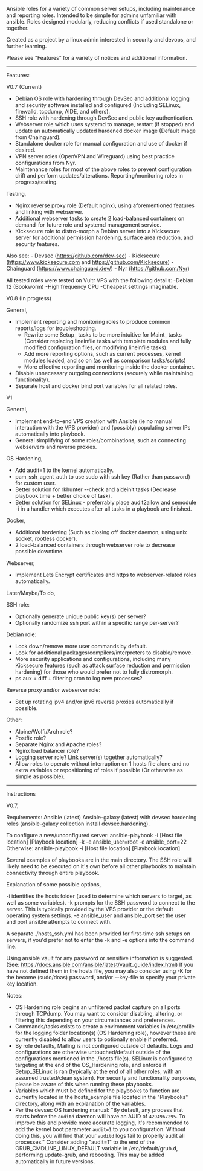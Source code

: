 Ansible roles for a variety of common server setups, including maintenance and reporting roles. Intended to be simple for admins unfamiliar with ansible. Roles designed modularly, reducing conflicts if used standalone or together.

Created as a project by a linux admin interested in security and devops, and further learning.

Please see "Features" for a variety of notices and additional information.

-----
Features:

V0.7 (Current)

- Debian OS role with hardening through DevSec and additional logging and security software installed and configured (Including SELinux, firewalld, tcpdump, AIDE, and others).
- SSH role with hardening through DevSec and public key authentication.
- Webserver role which uses systemd to manage, restart (if stopped) and update an automatically updated hardened docker image (Default image from Chainguard).
- Standalone docker role for manual configuration and use of docker if desired.
- VPN server roles (OpenVPN and Wireguard) using best practice configurations from Nyr.
- Maintenance roles for most of the above roles to prevent configuration drift and perform updates/alterations. Reporting/monitoring roles in progress/testing.

Testing,
- Nginx reverse proxy role (Default nginx), using aforementioned features and linking with webserver.
- Additional webserver tasks to create 2 load-balanced containers on demand-for future role and systemd management service.
- Kicksecure role to distro-morph a Debian server into a Kicksecure server for additional permission hardening, surface area reduction, and security features.

Also see:
	- Devsec (https://github.com/dev-sec)
	- Kicksecure (https://www.kicksecure.com and https://github.com/Kicksecure)
	- Chainguard (https://www.chainguard.dev/)
	- Nyr (https://github.com/Nyr)	

All tested roles were tested on Vultr VPS with the following details:
	-Debian 12 (Bookworm)
	-High frequency CPU
	-Cheapest settings imaginable.

V0.8 (In progress)

General,
- Implement reporting and monitoring roles to produce common reports/logs for troubleshooting.
	- Rewrite some Setup_ tasks to be more intuitive for Maint_ tasks (Consider replacing lineinfile tasks with template modules and fully modified configuration files, or modifying lineinfile tasks).
	- Add more reporting options, such as current processes, kernel modules loaded, and so on (as well as comparison tasks/scripts)
	- More effective reporting and monitoring inside the docker container.
- Disable unnecessary outgoing connections (securely while maintaining functionality).
- Separate host and docker bind port variables for all related roles.

V1

General,
- Implement end-to-end VPS creation with Ansible (ie no manual interaction with the VPS provider) and (possibly) populating server IPs automatically into playbook.
- General simplifying of some roles/combinations, such as connecting webservers and reverse proxies.

OS Hardening,
- Add audit=1 to the kernel automatically.
- pam_ssh_agent_auth to use sudo with ssh key (Rather than password) for custom user.
- Better solution for rkhunter --check and aideinit tasks (Decrease playbook time + better choice of task).
- Better solution for SELinux - preferrably place audit2allow and semodule -i in a handler which executes after all tasks in a playbook are finished.

Docker,
- Additional hardening (Such as closing off docker daemon, using unix socket, rootless docker).
- 2 load-balanced containers through webserver role to decrease possible downtime.

Webserver,
- Implement Lets Encrypt certificates and https to webserver-related roles automatically.

Later/Maybe/To do,

SSH role:	
- Optionally generate unique public key(s) per server?
- Optionally randomize ssh port within a specific range per-server?

Debian role:
- Lock down/remove more user commands by default.
- Look for additional packages/compilers/interpreters to disable/remove.
- More security applications and configurations, including many Kicksecure features (such as attack surface reduction and permission hardening) for those who would prefer not to fully distromorph.
- ps aux + diff + filtering cron to log new processes?

Reverse proxy and/or webserver role:
- Set up rotating ipv4 and/or ipv6 reverse proxies automatically if possible.

Other:
- Alpine/Wolfi/Arch role?
- Postfix role?
- Separate Nginx and Apache roles?
- Nginx load balancer role?
- Logging server role? Link server(s) together automatically?
- Allow roles to operate without interruption on 1 hosts file alone and no extra variables or repositioning of roles if possible (Or otherwise as simple as possible).

-----
Instructions

V0.7,

Requirements:
Ansible (latest)
Ansible-galaxy (latest) with devsec hardening roles (ansible-galaxy collection install devsec.hardening).

To configure a new/unconfigured server: ansible-playbook -i [Host file location] [Playbook location] -k -e ansible_user=root -e ansible_port=22
Otherwise: ansible-playbook -i [Host file location] [Playbook location]

Several examples of playbooks are in the main directory. The SSH role will likely need to be executed on it's own before all other playbooks to maintain connectivity through entire playbook.

Explanation of some possible options,

-i identifies the hosts folder (used to determine which servers to target, as well as some variables).
-k prompts for the SSH password to connect to the server. This is typically provided by the VPS provider or the default operating system settings.
-e ansible_user and ansible_port set the user and port ansible attempts to connect with.

A separate ./hosts_ssh.yml has been provided for first-time ssh setups on servers, if you'd prefer not to enter the -k and -e options into the command line.

Using ansible vault for any password or sensitive information is suggested. (See: https://docs.ansible.com/ansible/latest/vault_guide/index.html)
If you have not defined them in the hosts file, you may also consider using -K for the become (sudo/doas) password, and/or --key-file to specify your private key location.

Notes:
- OS Hardening role begins an unfiltered packet capture on all ports through TCPdump. You may want to consider disabling, altering, or filtering this depending on your circumstances and preferences.
- Commands/tasks exists to create a environment variables in /etc/profile for the logging folder location(s) (OS Hardening role), however these are currently disabled to allow users to optionally enable if preferred.
- By role defaults,
	Mailing is not configured outside of defaults.
	Logs and configurations are otherwise untouched/default outside of the configurations mentioned in the ./hosts file(s).
	SELinux is configured to targeting at the end of the OS_Hardening role, and enforce if Setup_SELinux is ran (typically at the end of all other roles, with an assumed trusted/clean system). For security and functionality purposes, please be aware of this when running these playbooks.
- Variables which must be defined for the playbooks to function are currently located in the hosts_example file located in the "Playbooks" directory, along with an explanation of the variables.
- Per the devsec OS hardening manual: "By default, any process that starts before the `auditd` daemon will have an AUID of `4294967295`. To improve this and provide more accurate logging, it's recommended to add the kernel boot parameter `audit=1` to you configuration. Without doing this, you will find that your `auditd` logs fail to properly audit all processes."
	Consider adding "audit=1" to the end of the GRUB_CMDLINE_LINUX_DEFAULT variable in /etc/default/grub.d, performing update-grub, and rebooting. This may be added automatically in future versions.
